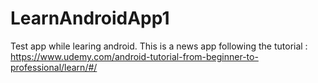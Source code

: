 # LearnAndroidApp1
Test app while learing android. This is a news app following the tutorial : https://www.udemy.com/android-tutorial-from-beginner-to-professional/learn/#/
